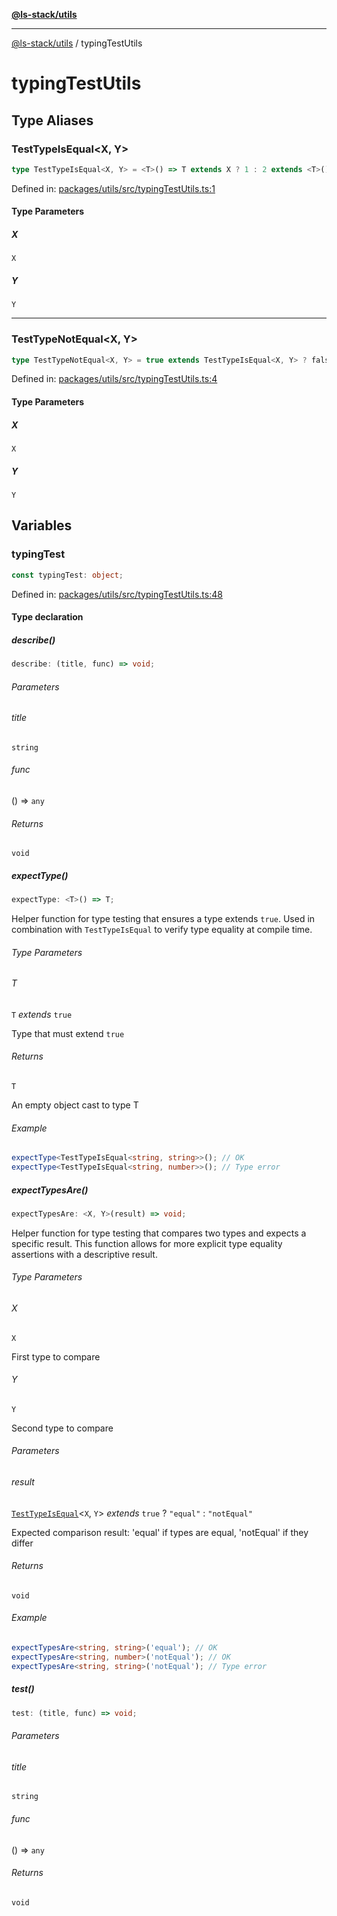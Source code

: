 [**@ls-stack/utils**](README.md)

***

[@ls-stack/utils](modules.md) / typingTestUtils

# typingTestUtils

## Type Aliases

### TestTypeIsEqual\<X, Y\>

```ts
type TestTypeIsEqual<X, Y> = <T>() => T extends X ? 1 : 2 extends <T>() => T extends Y ? 1 : 2 ? true : false;
```

Defined in: [packages/utils/src/typingTestUtils.ts:1](https://github.com/lucasols/utils/blob/main/packages/utils/src/typingTestUtils.ts#L1)

#### Type Parameters

##### X

`X`

##### Y

`Y`

***

### TestTypeNotEqual\<X, Y\>

```ts
type TestTypeNotEqual<X, Y> = true extends TestTypeIsEqual<X, Y> ? false : true;
```

Defined in: [packages/utils/src/typingTestUtils.ts:4](https://github.com/lucasols/utils/blob/main/packages/utils/src/typingTestUtils.ts#L4)

#### Type Parameters

##### X

`X`

##### Y

`Y`

## Variables

### typingTest

```ts
const typingTest: object;
```

Defined in: [packages/utils/src/typingTestUtils.ts:48](https://github.com/lucasols/utils/blob/main/packages/utils/src/typingTestUtils.ts#L48)

#### Type declaration

##### describe()

```ts
describe: (title, func) => void;
```

###### Parameters

###### title

`string`

###### func

() => `any`

###### Returns

`void`

##### expectType()

```ts
expectType: <T>() => T;
```

Helper function for type testing that ensures a type extends `true`.
Used in combination with `TestTypeIsEqual` to verify type equality at compile time.

###### Type Parameters

###### T

`T` *extends* `true`

Type that must extend `true`

###### Returns

`T`

An empty object cast to type T

###### Example

```ts
expectType<TestTypeIsEqual<string, string>>(); // OK
expectType<TestTypeIsEqual<string, number>>(); // Type error
```

##### expectTypesAre()

```ts
expectTypesAre: <X, Y>(result) => void;
```

Helper function for type testing that compares two types and expects a specific result.
This function allows for more explicit type equality assertions with a descriptive result.

###### Type Parameters

###### X

`X`

First type to compare

###### Y

`Y`

Second type to compare

###### Parameters

###### result

[`TestTypeIsEqual`](#testtypeisequal)\<`X`, `Y`\> *extends* `true` ? `"equal"` : `"notEqual"`

Expected comparison result: 'equal' if types are equal, 'notEqual' if they differ

###### Returns

`void`

###### Example

```ts
expectTypesAre<string, string>('equal'); // OK
expectTypesAre<string, number>('notEqual'); // OK
expectTypesAre<string, string>('notEqual'); // Type error
```

##### test()

```ts
test: (title, func) => void;
```

###### Parameters

###### title

`string`

###### func

() => `any`

###### Returns

`void`
